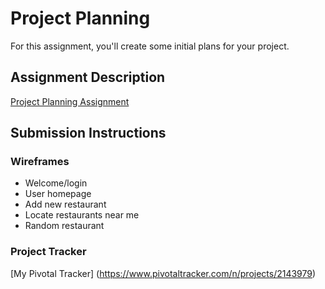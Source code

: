 # Project Planning
For this assignment, you'll create some initial plans for your project.

## Assignment Description
[Project Planning Assignment](https://education.launchcode.org/liftoff/assignments/planning/)

## Submission Instructions

### Wireframes

* Welcome/login
* User homepage
* Add new restaurant
* Locate restaurants near me
* Random restaurant

### Project Tracker

[My Pivotal Tracker] (https://www.pivotaltracker.com/n/projects/2143979)